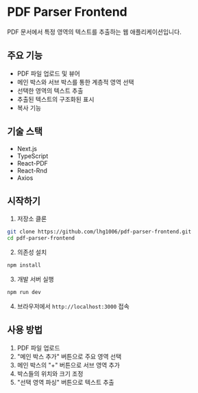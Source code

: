 # PDF Parser Frontend

PDF 문서에서 특정 영역의 텍스트를 추출하는 웹 애플리케이션입니다.

## 주요 기능

- PDF 파일 업로드 및 뷰어
- 메인 박스와 서브 박스를 통한 계층적 영역 선택
- 선택한 영역의 텍스트 추출
- 추출된 텍스트의 구조화된 표시
- 복사 기능

## 기술 스택

- Next.js
- TypeScript
- React-PDF
- React-Rnd
- Axios

## 시작하기

1. 저장소 클론
```bash
git clone https://github.com/lhg1006/pdf-parser-frontend.git
cd pdf-parser-frontend
```

2. 의존성 설치
```bash
npm install
```

3. 개발 서버 실행
```bash
npm run dev
```

4. 브라우저에서 `http://localhost:3000` 접속

## 사용 방법

1. PDF 파일 업로드
2. "메인 박스 추가" 버튼으로 주요 영역 선택
3. 메인 박스의 "+" 버튼으로 서브 영역 추가
4. 박스들의 위치와 크기 조정
5. "선택 영역 파싱" 버튼으로 텍스트 추출
